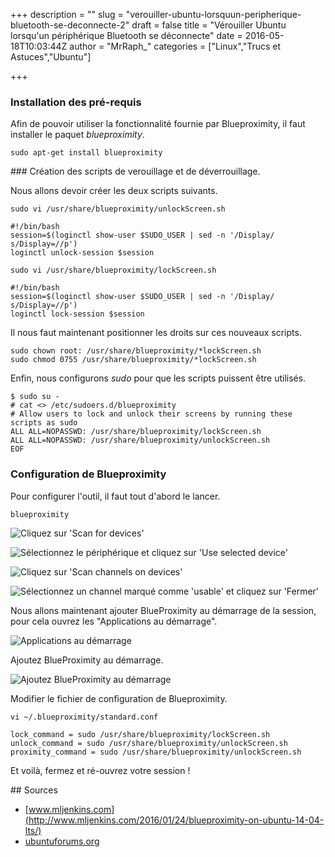 +++
description = ""
slug = "verouiller-ubuntu-lorsquun-peripherique-bluetooth-se-deconnecte-2"
draft = false
title = "Vérouiller Ubuntu lorsqu'un périphérique Bluetooth se déconnecte"
date = 2016-05-18T10:03:44Z
author = "MrRaph_"
categories = ["Linux","Trucs et Astuces","Ubuntu"]

+++

### Installation des pré-requis

Afin de pouvoir utiliser la fonctionnalité fournie par Blueproximity, il faut installer le paquet _blueproximity_.

<pre><code class="hljs bash">sudo apt-get install blueproximity</code></pre>

### Création des scripts de verouillage et de déverrouillage.

Nous allons devoir créer les deux scripts suivants.

<pre><code class="hljs bash">sudo vi /usr/share/blueproximity/unlockScreen.sh</code></pre>

<pre><code class="hljs bash">#!/bin/bash
session=$(loginctl show-user $SUDO_USER | sed -n '/Display/ s/Display=//p')
loginctl unlock-session $session</code></pre>


<pre><code class="hljs bash">sudo vi /usr/share/blueproximity/lockScreen.sh</code></pre>

<pre><code class="hljs bash">#!/bin/bash
session=$(loginctl show-user $SUDO_USER | sed -n '/Display/ s/Display=//p')
loginctl lock-session $session</code></pre>

Il nous faut maintenant positionner les droits sur ces nouveaux scripts.

<pre><code class="hljs bash">sudo chown root: /usr/share/blueproximity/*lockScreen.sh
sudo chmod 0755 /usr/share/blueproximity/*lockScreen.sh</code></pre>

Enfin, nous configurons _sudo_ pour que les scripts puissent être utilisés.

<pre><code class="hljs bash">$ sudo su -
# cat <<EOF >> /etc/sudoers.d/blueproximity
# Allow users to lock and unlock their screens by running these scripts as sudo
ALL ALL=NOPASSWD: /usr/share/blueproximity/lockScreen.sh
ALL ALL=NOPASSWD: /usr/share/blueproximity/unlockScreen.sh
EOF</code></pre>


### Configuration de Blueproximity

Pour configurer l'outil, il faut tout d'abord le lancer.

<pre><code class="hljs bash">blueproximity</code></pre>


![Cliquez sur 'Scan for devices'](https://techan.fr/images/2016/04/BlueProximity_Preferences_005.png)


![Sélectionnez le périphérique et cliquez sur 'Use selected device'](https://techan.fr/images/2016/04/BlueProximity_Preferences_006.png)

![Cliquez sur 'Scan channels on devices'](https://techan.fr/images/2016/04/BlueProximity_Preferences_007.png)

![Sélectionnez un channel marqué comme 'usable' et cliquez sur 'Fermer'](https://techan.fr/images/2016/04/BlueProximity_Preferences_008.png)

Nous allons maintenant ajouter BlueProximity au démarrage de la session, pour cela ouvrez les "Applications au démarrage".

![Applications au démarrage](https://techan.fr/images/2016/04/Sélection_009.png)

Ajoutez BlueProximity au démarrage.

![Ajoutez BlueProximity au démarrage](https://techan.fr/images/2016/04/BlueProximity_startup_005.png)


Modifier le fichier de configuration de Blueproximity.

<pre><code class="hljs bash">vi ~/.blueproximity/standard.conf</code></pre>

<pre><code class="hljs bash">lock_command = sudo /usr/share/blueproximity/lockScreen.sh
unlock_command = sudo /usr/share/blueproximity/unlockScreen.sh
proximity_command = sudo /usr/share/blueproximity/unlockScreen.sh</code></pre>

Et voilà, fermez et ré-ouvrez votre session !

## Sources

* [www.mljenkins.com](http://www.mljenkins.com/2016/01/24/blueproximity-on-ubuntu-14-04-lts/)
* [ubuntuforums.org](http://ubuntuforums.org/showthread.php?t=702372)
